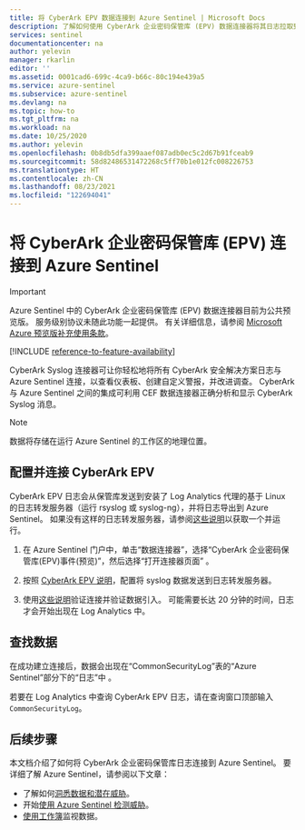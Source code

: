 ```yaml
---
title: 将 CyberArk EPV 数据连接到 Azure Sentinel | Microsoft Docs
description: 了解如何使用 CyberArk 企业密码保管库 (EPV) 数据连接器将其日志拉取到 Azure Sentinel。 查看工作簿中的 CyberArk EPV 数据，创建警报并改进调查。
services: sentinel
documentationcenter: na
author: yelevin
manager: rkarlin
editor: ''
ms.assetid: 0001cad6-699c-4ca9-b66c-80c194e439a5
ms.service: azure-sentinel
ms.subservice: azure-sentinel
ms.devlang: na
ms.topic: how-to
ms.tgt_pltfrm: na
ms.workload: na
ms.date: 10/25/2020
ms.author: yelevin
ms.openlocfilehash: 0b8db5dfa399aaef087adb0ec5c2d67b91fceab9
ms.sourcegitcommit: 58d82486531472268c5ff70b1e012fc008226753
ms.translationtype: HT
ms.contentlocale: zh-CN
ms.lasthandoff: 08/23/2021
ms.locfileid: "122694041"
---
```

# <a name="connect-cyberark-enterprise-password-vault-epv-to-azure-sentinel"></a>将 CyberArk 企业密码保管库 (EPV) 连接到 Azure Sentinel

> [!IMPORTANT]
> Azure Sentinel 中的 CyberArk 企业密码保管库 (EPV) 数据连接器目前为公共预览版。 服务级别协议未随此功能一起提供。 有关详细信息，请参阅 [Microsoft Azure 预览版补充使用条款](https://azure.microsoft.com/support/legal/preview-supplemental-terms/)。

[!INCLUDE [reference-to-feature-availability](includes/reference-to-feature-availability.md)]

CyberArk Syslog 连接器可让你轻松地将所有 CyberArk 安全解决方案日志与 Azure Sentinel 连接，以查看仪表板、创建自定义警报，并改进调查。 CyberArk 与 Azure Sentinel 之间的集成可利用 CEF 数据连接器正确分析和显示 CyberArk Syslog 消息。

> [!NOTE]
> 数据将存储在运行 Azure Sentinel 的工作区的地理位置。

## <a name="configure-and-connect-cyberark-epv"></a>配置并连接 CyberArk EPV

CyberArk EPV 日志会从保管库发送到安装了 Log Analytics 代理的基于 Linux 的日志转发服务器（运行 rsyslog 或 syslog-ng），并将日志导出到 Azure Sentinel。 如果没有这样的日志转发服务器，请参阅[这些说明](connect-cef-agent.md)以获取一个并运行。

1. 在 Azure Sentinel 门户中，单击“数据连接器”，选择“CyberArk 企业密码保管库(EPV)事件(预览)”，然后选择“打开连接器页面”  。

1. 按照 [CyberArk EPV 说明](https://docs.cyberark.com/Product-Doc/OnlineHelp/PAS/Latest/en/Content/PASIMP/DV-Integrating-with-SIEM-Applications.htm)，配置将 syslog 数据发送到日志转发服务器。

1. 使用[这些说明](troubleshooting-cef-syslog.md#validate-cef-connectivity)验证连接并验证数据引入。 可能需要长达 20 分钟的时间，日志才会开始出现在 Log Analytics 中。

## <a name="find-your-data"></a>查找数据

在成功建立连接后，数据会出现在“CommonSecurityLog”表的“Azure Sentinel”部分下的“日志”中 。

若要在 Log Analytics 中查询 CyberArk EPV 日志，请在查询窗口顶部输入 `CommonSecurityLog`。

## <a name="next-steps"></a>后续步骤

本文档介绍了如何将 CyberArk 企业密码保管库日志连接到 Azure Sentinel。 要详细了解 Azure Sentinel，请参阅以下文章：
- 了解如何[洞悉数据和潜在威胁](get-visibility.md)。
- 开始[使用 Azure Sentinel 检测威胁](detect-threats-built-in.md)。
- [使用工作簿](monitor-your-data.md)监视数据。